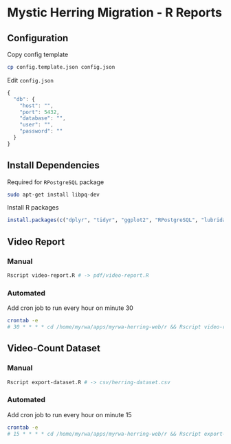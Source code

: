Mystic Herring Migration - R Reports
====================================

## Configuration

Copy config template

```bash
cp config.template.json config.json
```

Edit `config.json`

```js
{
  "db": {
    "host": "",
    "port": 5432,
    "database": "",
    "user": "",
    "password": ""
  }
}
```

## Install Dependencies

Required for `RPostgreSQL` package

```bash
sudo apt-get install libpq-dev
```

Install R packages

```r
install.packages(c("dplyr", "tidyr", "ggplot2", "RPostgreSQL", "lubridate", "RColorBrewer", "gridExtra", "jsonlite"))
```

## Video Report

### Manual

```bash
Rscript video-report.R # -> pdf/video-report.R
```

### Automated

Add cron job to run every hour on minute 30

```bash
crontab -e
# 30 * * * * cd /home/myrwa/apps/myrwa-herring-web/r && Rscript video-report.R > /dev/null 2>&1
```

## Video-Count Dataset

### Manual

```bash
Rscript export-dataset.R # -> csv/herring-dataset.csv
```

### Automated

Add cron job to run every hour on minute 15

```bash
crontab -e
# 15 * * * * cd /home/myrwa/apps/myrwa-herring-web/r && Rscript export-dataset.R > /dev/null 2>&1
```
